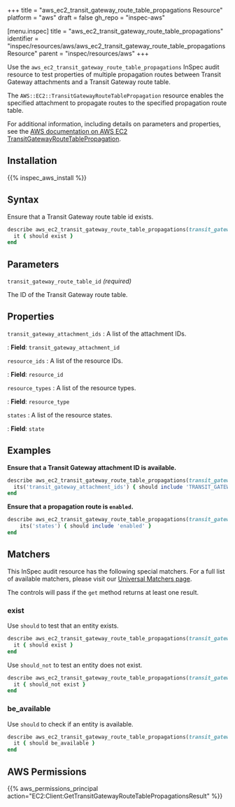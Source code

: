 +++
title = "aws_ec2_transit_gateway_route_table_propagations Resource"
platform = "aws"
draft = false
gh_repo = "inspec-aws"

[menu.inspec]
title = "aws_ec2_transit_gateway_route_table_propagations"
identifier = "inspec/resources/aws/aws_ec2_transit_gateway_route_table_propagations Resource"
parent = "inspec/resources/aws"
+++

Use the `aws_ec2_transit_gateway_route_table_propagations` InSpec audit resource to test properties of multiple propagation routes between Transit Gateway attachments and a Transit Gateway route table.

The `AWS::EC2::TransitGatewayRouteTablePropagation` resource enables the specified attachment to propagate routes to the specified propagation route table.

For additional information, including details on parameters and properties, see the [AWS documentation on AWS EC2 TransitGatewayRouteTablePropagation](https://docs.aws.amazon.com/AWSCloudFormation/latest/UserGuide/aws-resource-ec2-transitgatewayroutetablepropagation.html).

## Installation

{{% inspec_aws_install %}}

## Syntax

Ensure that a Transit Gateway route table id exists.

```ruby
describe aws_ec2_transit_gateway_route_table_propagations(transit_gateway_route_table_id: 'TRANSIT_GATEWAY_ROUTE_TABLE_ID') do
  it { should exist }
end
```

## Parameters

`transit_gateway_route_table_id` _(required)_

The ID of the Transit Gateway route table.

## Properties

`transit_gateway_attachment_ids`
: A list of the attachment IDs.

: **Field**: `transit_gateway_attachment_id`

`resource_ids`
: A list of the resource IDs.

: **Field**: `resource_id`

`resource_types`
: A list of the resource types.

: **Field**: `resource_type`

`states`
: A list of the resource states.

: **Field**: `state`

## Examples

**Ensure that a Transit Gateway attachment ID is available.**

```ruby
describe aws_ec2_transit_gateway_route_table_propagations(transit_gateway_route_table_id: 'TRANSIT_GATEWAY_ROUTE_TABLE_ID') do
  its('transit_gateway_attachment_ids') { should include 'TRANSIT_GATEWAY_ROUTE_TABLE_ID' }
end
```

**Ensure that a propagation route is `enabled`.**

```ruby
describe aws_ec2_transit_gateway_route_table_propagations(transit_gateway_route_table_id: 'TRANSIT_GATEWAY_ROUTE_TABLE_ID') do
    its('states') { should include 'enabled' }
end
```

## Matchers

This InSpec audit resource has the following special matchers. For a full list of available matchers, please visit our [Universal Matchers page](https://www.inspec.io/docs/reference/matchers/).

The controls will pass if the `get` method returns at least one result.

### exist

Use `should` to test that an entity exists.

```ruby
describe aws_ec2_transit_gateway_route_table_propagations(transit_gateway_route_table_id: 'TRANSIT_GATEWAY_ROUTE_TABLE_ID') do
  it { should exist }
end
```

Use `should_not` to test an entity does not exist.

```ruby
describe aws_ec2_transit_gateway_route_table_propagations(transit_gateway_route_table_id: 'TRANSIT_GATEWAY_ROUTE_TABLE_ID') do
  it { should_not exist }
end
```

### be_available

Use `should` to check if an entity is available.

```ruby
describe aws_ec2_transit_gateway_route_table_propagations(transit_gateway_route_table_id: 'TRANSIT_GATEWAY_ROUTE_TABLE_ID') do
  it { should be_available }
end
```

## AWS Permissions

{{% aws_permissions_principal action="EC2:Client:GetTransitGatewayRouteTablePropagationsResult" %}}
